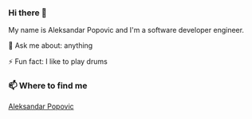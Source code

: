 ### Hi there 👋

My name is Aleksandar Popovic and I'm a software developer engineer.

💬 Ask me about: anything

⚡ Fun fact: I like to play drums

### 📫 Where to find me

<div class="badge-base LI-profile-badge" data-locale="en_US" data-size="large" data-theme="dark" data-type="HORIZONTAL" data-vanity="hyperthymesian" data-version="v1"><a class="badge-base__link LI-simple-link" href="https://rs.linkedin.com/in/hyperthymesian?trk=profile-badge">Aleksandar Popovic</a></div>
              
